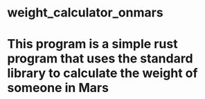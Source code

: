 # weight_calculator_onmars


# This program is a simple rust program that uses the standard library to calculate the weight of someone in Mars
